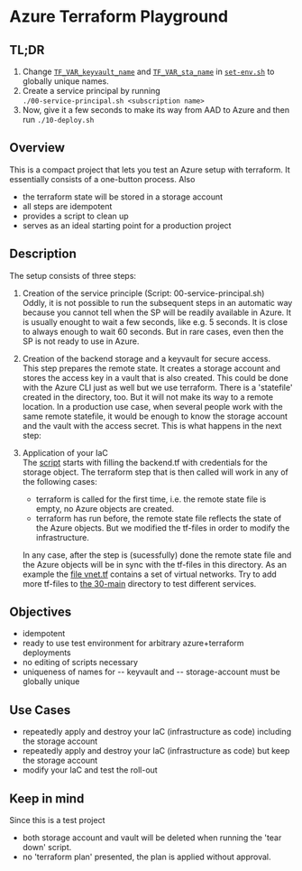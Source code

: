 # Azure Terraform Playground

## TL;DR
1. Change 
[`TF_VAR_keyvault_name`](./set-env.sh#L5)
and
[`TF_VAR_sta_name`](./set-env.sh#L9)
in
[`set-env.sh`](./set-env.sh)
to globally unique names.
2. Create a service principal by running  
        ```
        ./00-service-principal.sh <subscription name>
        ```
3. Now, give it a few seconds to make its way from AAD to Azure and then run
        ```
        ./10-deploy.sh
        ```

## Overview
This is a compact project that lets you test an Azure setup with terraform.
It essentially consists of a one-button process.
Also
- the terraform state will be stored in a storage account
- all steps are idempotent
- provides a script to clean up
- serves as an ideal starting point for a production project

## Description
The setup consists of three steps:
1. Creation of the service principle (Script: 00-service-principal.sh)  
  Oddly, it is not possible to run the subsequent steps in an automatic way because you cannot tell when the SP will be readily available in Azure.
  It is usually enought to wait a few seconds, like e.g. 5 seconds. It is close to always enough to wait 60 seconds. But in rare cases, even then the SP is not ready to use in Azure.
2. Creation of the backend storage and a keyvault for secure access.  
  This step prepares the remote state. It creates a storage account and stores the access key in a vault that is also created. This could be done with the Azure CLI just as well but we use terraform. There is a 'statefile' created in the directory, too. But it will not make its way to a remote location.
  In a production use case, when several people work with the same remote statefile, it would be enough to know the storage account and the vault with the access secret. This is what happens in the next step:
3. Application of your IaC  
  The [script](./30-main) starts with filling the backend.tf with credentials for the storage object. The terraform step that is then called  will work in any of the following cases:
    - terraform is called for the first time, i.e. the remote state file is empty, no Azure objects are created.
    - terraform has run before, the remote state file reflects the state of the Azure objects. But we modified the tf-files in order to modify the infrastructure.  

    In any case, after the step is (sucessfully) done the remote state file and the Azure objects will be in sync with the tf-files in this directory.
  As an example the [file vnet.tf](./30-main/vnet.tf) contains a set of virtual networks. Try to add more tf-files to [the 30-main](./30-main) directory to test different services.
  


## Objectives
- idempotent
- ready to use test environment for arbitrary azure+terraform deployments
- no editing of scripts necessary
- uniqueness of names for
-- keyvault and
-- storage-account
  must be globally unique
<!--
## Usage
1. create the service principal
    ```
    ./00-service-principal.sh
    ```
   Wait a few seconds until Azure is able to us
2.
-->

## Use Cases
- repeatedly apply and destroy your IaC (infrastructure as code) including the storage account
- repeatedly apply and destroy your IaC (infrastructure as code) but keep the storage account
- modify your IaC and test the roll-out

## Keep in mind
Since this is a test project 
- both storage account and vault will be deleted when running the 'tear down' script.
- no 'terraform plan' presented, the plan is applied without approval.
